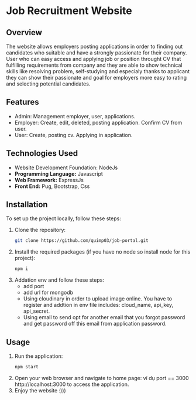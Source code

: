 # Job Recruitment Website
## Overview

The website allows employers posting applications in order to finding out candidates who suitable and have a strongly passionate for their company. User who can easy access and applying job or position throught CV that fulfilling requirements
from company and they are able to show technical skills like resolving problem, self-studying and especialy thanks to applicant they can show their passionate and goal for employers more easy to rating and selecting 
potential candidates.

## Features
- Admin: Management employer, user, applications.
- Employer: Create, edit, deleted, posting application. Confirm CV from user.
- User: Create, posting cv. Applying in application.
## Technologies Used
- Website Development Foundation: NodeJs
- **Programming Language:** Javascript
- **Web Framework:** ExpressJs
- **Front End:** Pug, Bootstrap, Css
## Installation
To set up the project locally, follow these steps:
1. Clone the repository:
   ```bash
   git clone https://github.com/quimp03/job-portal.git
2. Install the required packages (if you have no node so install node for this project):
    ```bash
    npm i
3. Addation env and follow these steps:
   - add port
   - add url for mongodb
   - Using cloudinary in order to upload image online. You have to register and addtion in env file includes: cloud_name, api_key, api_secret.
   - Using email to send opt for another email that you forgot password and get password off this email from application password.
  
## Usage

1. Run the application:
    ```bash
    npm start
2. Open your web browser and navigate to home page: ví dụ port == 3000
   http://localhost:3000 to access the application.
3. Enjoy the website :)))

